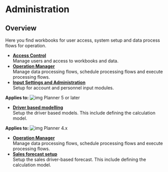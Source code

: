 # Administration
## Overview
Here you find workbooks for user access, system setup and data process flows for operation.

   - **[Access Control](access-control.md)**<br/>
   Manage users and access to workbooks and data.
   - **[Operation Manager](operation-manager.md)**<br/>
   Manage data processing flows, schedule processing flows and execute processing flows.
   - **[Input Settings and Administration](input-settings-and-administration.md)**<br/>
   Setup for account and personnel input modules.

   **Applies to:** ![img](https://profitbasedocs.blob.core.windows.net/icons/yes-icon.png) Planner 5 or later

   - **[Driver based modelling](driver-based-modelling.md)**<br/>
   Setup the driver based models. This include defining the calculation model.

   **Applies to:** ![img](https://profitbasedocs.blob.core.windows.net/icons/yes-icon.png) Planner 4.x

  - **[Operation Manager](operation-manager.md)**<br/>
   Manage data processing flows, schedule processing flows and execute processing flows.
   - **[Sales forecast setup](sales-forecast-setup.md)**<br/>
   Setup the sales driver-based forecast. This include defining the calculation model.
